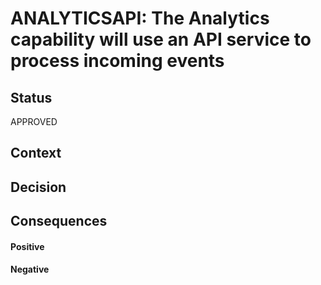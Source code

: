 # ANALYTICSAPI: The Analytics capability will use an API service to process incoming events

## Status
APPROVED

## Context

## Decision

## Consequences
#### Positive

#### Negative
